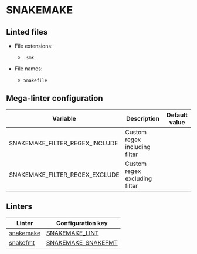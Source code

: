 <!-- markdownlint-disable MD003 MD020 MD033 MD041 -->
<!-- Generated by .automation/build.py, please do not update manually -->
<!-- Instead, update descriptor file at https://github.com/nvuillam/mega-linter/tree/master/megalinter/descriptors/snakemake.yml -->
# SNAKEMAKE

## Linted files

- File extensions:
  - `.smk`

- File names:
  - `Snakefile`

## Mega-linter configuration

| Variable | Description | Default value |
| ----------------- | -------------- | -------------- |
| SNAKEMAKE_FILTER_REGEX_INCLUDE | Custom regex including filter |  |
| SNAKEMAKE_FILTER_REGEX_EXCLUDE | Custom regex excluding filter |  |

## Linters

| Linter | Configuration key |
| ------ | ----------------- |
| [snakemake](snakemake_snakemake.md) | [SNAKEMAKE_LINT](snakemake_snakemake.md) |
| [snakefmt](snakemake_snakefmt.md) | [SNAKEMAKE_SNAKEFMT](snakemake_snakefmt.md) |
